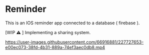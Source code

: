 # Reminder

This is an IOS reminder app connected to a database ( firebase ).

[WIP ⚠️ ] Implementing a sharing system.

https://user-images.githubusercontent.com/66916881/227727653-e00ec073-38fd-4b31-889a-74ef3aec0db8.mp4

